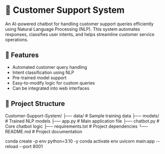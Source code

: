 # 🤖 Customer Support System

An AI-powered chatbot for handling customer support queries efficiently using Natural Language Processing (NLP). This system automates responses, classifies user intents, and helps streamline customer service operations.

## 🔧 Features

- Automated customer query handling
- Intent classification using NLP
- Pre-trained model support
- Easy-to-modify logic for custom queries
- Can be integrated into web interfaces

## 📁 Project Structure

Customer-Support-System/ ├── data/ # Sample training data ├── models/ # Trained NLP models ├── app.py # Main application file ├── chatbot.py # Core chatbot logic ├── requirements.txt # Project dependencies └── README.md # Project documentation

conda create -p env python=3.10 -y
conda activate env
uvicorn main:app --reload --port 8001